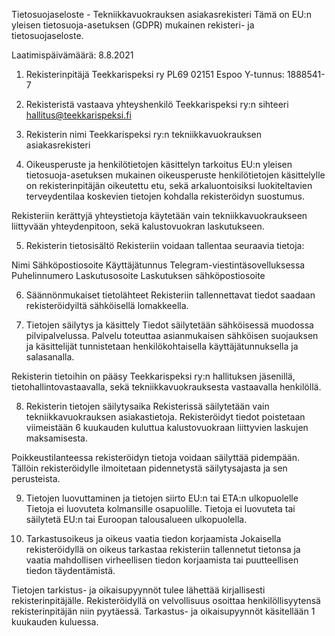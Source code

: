 Tietosuojaseloste - Tekniikkavuokrauksen asiakasrekisteri
Tämä on EU:n yleisen tietosuoja-asetuksen (GDPR) mukainen rekisteri- ja tietosuojaseloste.

Laatimispäivämäärä: 8.8.2021

1. Rekisterinpitäjä
Teekkarispeksi ry
PL69 02151 Espoo
Y-tunnus: 1888541-7

2. Rekisteristä vastaava yhteyshenkilö
Teekkarispeksi ry:n sihteeri hallitus@teekkarispeksi.fi

3. Rekisterin nimi
Teekkarispeksi ry:n tekniikkavuokrauksen asiakasrekisteri

4. Oikeusperuste ja henkilötietojen käsittelyn tarkoitus
EU:n yleisen tietosuoja-asetuksen mukainen oikeusperuste henkilötietojen käsittelylle on rekisterinpitäjän oikeutettu etu, sekä arkaluontoisiksi luokiteltavien terveydentilaa koskevien tietojen kohdalla rekisteröidyn suostumus.

Rekisteriin kerättyjä yhteystietoja käytetään vain tekniikkavuokraukseen liittyvään yhteydenpitoon, sekä kalustovuokran laskutukseen.

5. Rekisterin tietosisältö
Rekisteriin voidaan tallentaa seuraavia tietoja:

Nimi
Sähköpostiosoite
Käyttäjätunnus Telegram-viestintäsovelluksessa
Puhelinnumero
Laskutusosoite
Laskutuksen sähköpostiosoite

6. Säännönmukaiset tietolähteet
Rekisteriin tallennettavat tiedot saadaan rekisteröidyiltä sähköisellä lomakkeella.

7. Tietojen säilytys ja käsittely
Tiedot säilytetään sähköisessä muodossa pilvipalvelussa. Palvelu toteuttaa asianmukaisen sähköisen suojauksen ja käsittelijät tunnistetaan henkilökohtaisella käyttäjätunnuksella ja salasanalla.

Rekisterin tietoihin on pääsy Teekkarispeksi ry:n hallituksen jäsenillä, tietohallintovastaavalla, sekä tekniikkavuokrauksesta vastaavalla henkilöllä.

8. Rekisterin tietojen säilytysaika
Rekisterissä säilytetään vain tekniikkavuokrauksen asiakastietoja. Rekisteröidyt tiedot poistetaan viimeistään 6 kuukauden kuluttua kalustovuokraan liittyvien laskujen maksamisesta.

Poikkeustilanteessa rekisteröidyn tietoja voidaan säilyttää pidempään. Tällöin rekisteröidylle ilmoitetaan pidennetystä säilytysajasta ja sen perusteista.

9. Tietojen luovuttaminen ja tietojen siirto EU:n tai ETA:n ulkopuolelle
Tietoja ei luovuteta kolmansille osapuolille. Tietoja ei luovuteta tai säilytetä EU:n tai Euroopan talousalueen ulkopuolella.

10. Tarkastusoikeus ja oikeus vaatia tiedon korjaamista
Jokaisella rekisteröidyllä on oikeus tarkastaa rekisteriin tallennetut tietonsa ja vaatia mahdollisen virheellisen tiedon korjaamista tai puutteellisen tiedon täydentämistä.

Tietojen tarkistus- ja oikaisupyynnöt tulee lähettää kirjallisesti rekisterinpitäjälle. Rekisteröidyllä on velvollisuus osoittaa henkilöllisyytensä rekisterinpitäjän niin pyytäessä. Tarkastus- ja oikaisupyynnöt käsitellään 1 kuukauden kuluessa.
